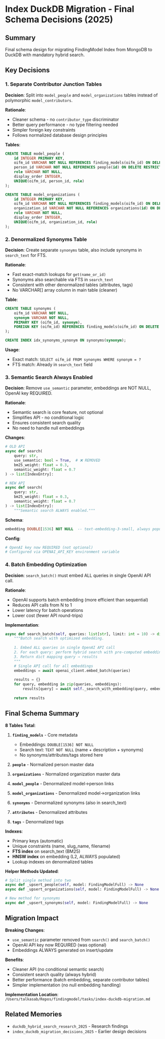 # Index DuckDB Migration - Final Schema Decisions (2025)

## Summary
Final schema design for migrating FindingModel Index from MongoDB to DuckDB with mandatory hybrid search.

## Key Decisions

### 1. Separate Contributor Junction Tables
**Decision**: Split into `model_people` and `model_organizations` tables instead of polymorphic `model_contributors`.

**Rationale**:
- Cleaner schema - no `contributor_type` discriminator
- Better query performance - no type filtering needed
- Simpler foreign key constraints
- Follows normalized database design principles

**Tables**:
```sql
CREATE TABLE model_people (
    id INTEGER PRIMARY KEY,
    oifm_id VARCHAR NOT NULL REFERENCES finding_models(oifm_id) ON DELETE CASCADE,
    person_id VARCHAR NOT NULL REFERENCES people(id) ON DELETE RESTRICT,
    role VARCHAR NOT NULL,
    display_order INTEGER,
    UNIQUE(oifm_id, person_id, role)
);

CREATE TABLE model_organizations (
    id INTEGER PRIMARY KEY,
    oifm_id VARCHAR NOT NULL REFERENCES finding_models(oifm_id) ON DELETE CASCADE,
    organization_id VARCHAR NOT NULL REFERENCES organizations(id) ON DELETE RESTRICT,
    role VARCHAR NOT NULL,
    display_order INTEGER,
    UNIQUE(oifm_id, organization_id, role)
);
```

### 2. Denormalized Synonyms Table
**Decision**: Create separate `synonyms` table, also include synonyms in `search_text` for FTS.

**Rationale**:
- Fast exact-match lookups for `get(name_or_id)` 
- Synonyms also searchable via FTS in `search_text`
- Consistent with other denormalized tables (attributes, tags)
- No VARCHAR[] array column in main table (cleaner)

**Table**:
```sql
CREATE TABLE synonyms (
    oifm_id VARCHAR NOT NULL,
    synonym VARCHAR NOT NULL,
    PRIMARY KEY (oifm_id, synonym),
    FOREIGN KEY (oifm_id) REFERENCES finding_models(oifm_id) ON DELETE CASCADE
);

CREATE INDEX idx_synonyms_synonym ON synonyms(synonym);
```

**Usage**: 
- Exact match: `SELECT oifm_id FROM synonyms WHERE synonym = ?`
- FTS match: Already in `search_text` field

### 3. Semantic Search Always Enabled
**Decision**: Remove `use_semantic` parameter, embeddings are NOT NULL, OpenAI key REQUIRED.

**Rationale**:
- Semantic search is core feature, not optional
- Simplifies API - no conditional logic
- Ensures consistent search quality
- No need to handle null embeddings

**Changes**:
```python
# OLD API
async def search(
    query: str,
    use_semantic: bool = True,  # ❌ REMOVED
    bm25_weight: float = 0.3,
    semantic_weight: float = 0.7
) -> list[IndexEntry]:

# NEW API
async def search(
    query: str,
    bm25_weight: float = 0.3,
    semantic_weight: float = 0.7
) -> list[IndexEntry]:
    """Semantic search ALWAYS enabled."""
```

**Schema**:
```sql
embedding DOUBLE[1536] NOT NULL  -- text-embedding-3-small, always populated
```

**Config**:
```python
# OpenAI key now REQUIRED (not optional)
# Configured via OPENAI_API_KEY environment variable
```

### 4. Batch Embedding Optimization
**Decision**: `search_batch()` must embed ALL queries in single OpenAI API call.

**Rationale**:
- OpenAI supports batch embedding (more efficient than sequential)
- Reduces API calls from N to 1
- Lower latency for batch operations
- Lower cost (fewer API round-trips)

**Implementation**:
```python
async def search_batch(self, queries: list[str], limit: int = 10) -> dict[str, list[IndexEntry]]:
    """Batch search with optimized embedding.
    
    1. Embed ALL queries in single OpenAI API call
    2. For each query: perform hybrid search with pre-computed embedding
    3. Return dict mapping query → results
    """
    # Single API call for all embeddings
    embeddings = await openai_client.embed_batch(queries)
    
    results = {}
    for query, embedding in zip(queries, embeddings):
        results[query] = await self._search_with_embedding(query, embedding, limit)
    
    return results
```

## Final Schema Summary

**8 Tables Total**:

1. **`finding_models`** - Core metadata
   - Embeddings: `DOUBLE[1536] NOT NULL`
   - Search text: `TEXT NOT NULL` (name + description + synonyms)
   - No synonyms/attributes/tags stored here

2. **`people`** - Normalized person master data
3. **`organizations`** - Normalized organization master data

4. **`model_people`** - Denormalized model→person links
5. **`model_organizations`** - Denormalized model→organization links
6. **`synonyms`** - Denormalized synonyms (also in search_text)
7. **`attributes`** - Denormalized attributes
8. **`tags`** - Denormalized tags

**Indexes**:
- Primary keys (automatic)
- Unique constraints (name, slug_name, filename)
- **FTS index** on search_text (BM25)
- **HNSW index** on embedding (L2, ALWAYS populated)
- Lookup indexes on denormalized tables

**Helper Methods Updated**:
```python
# Split single method into two
async def _upsert_people(self, model: FindingModelFull) -> None
async def _upsert_organizations(self, model: FindingModelFull) -> None

# New method for synonyms
async def _upsert_synonyms(self, model: FindingModelFull) -> None
```

## Migration Impact

**Breaking Changes**:
- `use_semantic` parameter removed from `search()` and `search_batch()`
- OpenAI API key now REQUIRED (was optional)
- Embeddings ALWAYS generated on insert/update

**Benefits**:
- Cleaner API (no conditional semantic search)
- Consistent search quality (always hybrid)
- Better performance (batch embedding, separate contributor tables)
- Simpler implementation (no null embedding handling)

**Implementation Location**: `/Users/talkasab/Repos/findingmodel/tasks/index-duckdb-migration.md`

## Related Memories
- `duckdb_hybrid_search_research_2025` - Research findings
- `index_duckdb_migration_decisions_2025` - Earlier design decisions
